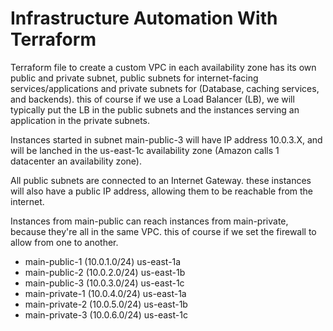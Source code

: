# Infrastructure Automation With Terraform

Terraform file to create a custom VPC in each availability zone has its own public and private subnet,  public subnets for internet-facing services/applications and private subnets for (Database, caching services, and backends). this of course if we use a Load Balancer (LB), we will typically put the LB in the public subnets and the instances serving an application in the private subnets.

Instances started in subnet main-public-3 will have IP address 10.0.3.X, and will be lanched in the us-east-1c availability zone (Amazon calls 1 datacenter an availability zone).

All public subnets are connected to an Internet Gateway. these instances will also have a public IP address, allowing them to be reachable from the internet.

Instances from main-public can reach instances from main-private, because they're all in the same VPC. this of course if we set the firewall to allow from one to another.

 - main-public-1 (10.0.1.0/24) us-east-1a
 - main-public-2 (10.0.2.0/24) us-east-1b
 - main-public-3 (10.0.3.0/24) us-east-1c
 - main-private-1 (10.0.4.0/24) us-east-1a
 - main-private-2 (10.0.5.0/24) us-east-1b
 - main-private-3 (10.0.6.0/24) us-east-1c
  


